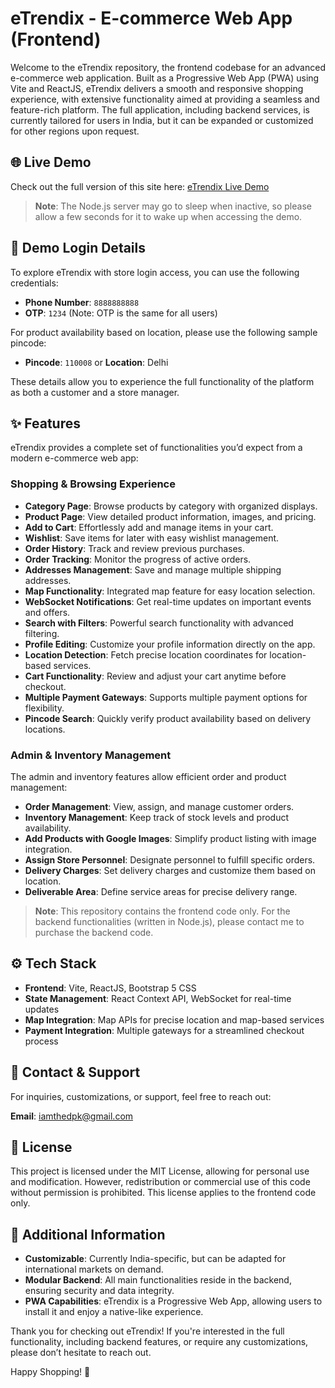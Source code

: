 # eTrendix - E-commerce Web App (Frontend)

Welcome to the eTrendix repository, the frontend codebase for an advanced e-commerce web application. Built as a Progressive Web App (PWA) using Vite and ReactJS, eTrendix delivers a smooth and responsive shopping experience, with extensive functionality aimed at providing a seamless and feature-rich platform. The full application, including backend services, is currently tailored for users in India, but it can be expanded or customized for other regions upon request.

## 🌐 Live Demo
Check out the full version of this site here: [eTrendix Live Demo](https://etrendix.netlify.app)
> **Note**: The Node.js server may go to sleep when inactive, so please allow a few seconds for it to wake up when accessing the demo.


## 🔑 Demo Login Details

To explore eTrendix with store login access, you can use the following credentials:

- **Phone Number**: `8888888888`
- **OTP**: `1234` (Note: OTP is the same for all users)

For product availability based on location, please use the following sample pincode:

- **Pincode**: `110008` or **Location**: Delhi

These details allow you to experience the full functionality of the platform as both a customer and a store manager.

## ✨ Features

eTrendix provides a complete set of functionalities you’d expect from a modern e-commerce web app:

### Shopping & Browsing Experience
- **Category Page**: Browse products by category with organized displays.
- **Product Page**: View detailed product information, images, and pricing.
- **Add to Cart**: Effortlessly add and manage items in your cart.
- **Wishlist**: Save items for later with easy wishlist management.
- **Order History**: Track and review previous purchases.
- **Order Tracking**: Monitor the progress of active orders.
- **Addresses Management**: Save and manage multiple shipping addresses.
- **Map Functionality**: Integrated map feature for easy location selection.
- **WebSocket Notifications**: Get real-time updates on important events and offers.
- **Search with Filters**: Powerful search functionality with advanced filtering.
- **Profile Editing**: Customize your profile information directly on the app.
- **Location Detection**: Fetch precise location coordinates for location-based services.
- **Cart Functionality**: Review and adjust your cart anytime before checkout.
- **Multiple Payment Gateways**: Supports multiple payment options for flexibility.
- **Pincode Search**: Quickly verify product availability based on delivery locations.

### Admin & Inventory Management
The admin and inventory features allow efficient order and product management:

- **Order Management**: View, assign, and manage customer orders.
- **Inventory Management**: Keep track of stock levels and product availability.
- **Add Products with Google Images**: Simplify product listing with image integration.
- **Assign Store Personnel**: Designate personnel to fulfill specific orders.
- **Delivery Charges**: Set delivery charges and customize them based on location.
- **Deliverable Area**: Define service areas for precise delivery range.

> **Note**: This repository contains the frontend code only. For the backend functionalities (written in Node.js), please contact me to purchase the backend code.

## ⚙️ Tech Stack
- **Frontend**: Vite, ReactJS, Bootstrap 5 CSS
- **State Management**: React Context API, WebSocket for real-time updates
- **Map Integration**: Map APIs for precise location and map-based services
- **Payment Integration**: Multiple gateways for a streamlined checkout process

## 🔗 Contact & Support
For inquiries, customizations, or support, feel free to reach out:

**Email**: iamthedpk@gmail.com

## 📜 License
This project is licensed under the MIT License, allowing for personal use and modification. However, redistribution or commercial use of this code without permission is prohibited. This license applies to the frontend code only.

## 📝 Additional Information
- **Customizable**: Currently India-specific, but can be adapted for international markets on demand.
- **Modular Backend**: All main functionalities reside in the backend, ensuring security and data integrity.
- **PWA Capabilities**: eTrendix is a Progressive Web App, allowing users to install it and enjoy a native-like experience.

Thank you for checking out eTrendix! If you're interested in the full functionality, including backend features, or require any customizations, please don’t hesitate to reach out.

Happy Shopping! 🛒
